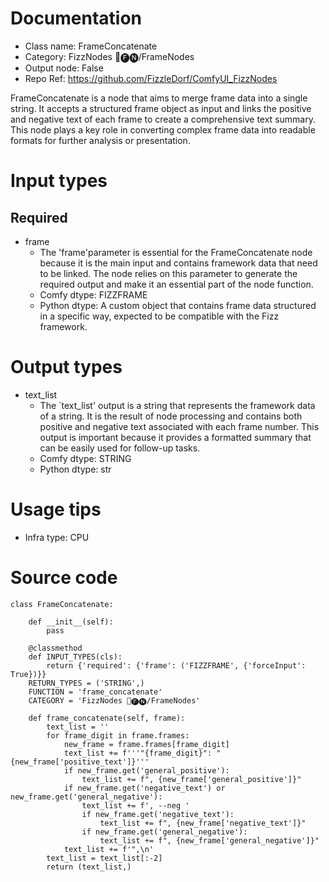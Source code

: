 # Documentation
- Class name: FrameConcatenate
- Category: FizzNodes 📅🅕🅝/FrameNodes
- Output node: False
- Repo Ref: https://github.com/FizzleDorf/ComfyUI_FizzNodes

FrameConcatenate is a node that aims to merge frame data into a single string. It accepts a structured frame object as input and links the positive and negative text of each frame to create a comprehensive text summary. This node plays a key role in converting complex frame data into readable formats for further analysis or presentation.

# Input types
## Required
- frame
    - The 'frame'parameter is essential for the FrameConcatenate node because it is the main input and contains framework data that need to be linked. The node relies on this parameter to generate the required output and make it an essential part of the node function.
    - Comfy dtype: FIZZFRAME
    - Python dtype: A custom object that contains frame data structured in a specific way, expected to be compatible with the Fizz framework.

# Output types
- text_list
    - The `text_list' output is a string that represents the framework data of a string. It is the result of node processing and contains both positive and negative text associated with each frame number. This output is important because it provides a formatted summary that can be easily used for follow-up tasks.
    - Comfy dtype: STRING
    - Python dtype: str

# Usage tips
- Infra type: CPU

# Source code
```
class FrameConcatenate:

    def __init__(self):
        pass

    @classmethod
    def INPUT_TYPES(cls):
        return {'required': {'frame': ('FIZZFRAME', {'forceInput': True})}}
    RETURN_TYPES = ('STRING',)
    FUNCTION = 'frame_concatenate'
    CATEGORY = 'FizzNodes 📅🅕🅝/FrameNodes'

    def frame_concatenate(self, frame):
        text_list = ''
        for frame_digit in frame.frames:
            new_frame = frame.frames[frame_digit]
            text_list += f'''"{frame_digit}": "{new_frame['positive_text']}'''
            if new_frame.get('general_positive'):
                text_list += f", {new_frame['general_positive']}"
            if new_frame.get('negative_text') or new_frame.get('general_negative'):
                text_list += f', --neg '
                if new_frame.get('negative_text'):
                    text_list += f", {new_frame['negative_text']}"
                if new_frame.get('general_negative'):
                    text_list += f", {new_frame['general_negative']}"
            text_list += f'",\n'
        text_list = text_list[:-2]
        return (text_list,)
```